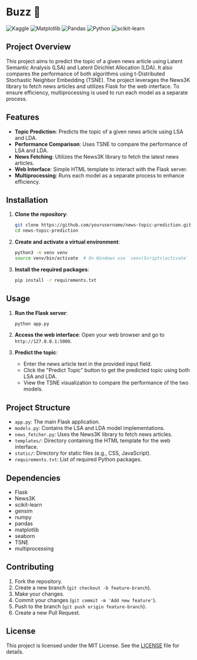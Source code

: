 # Buzz 📰

![Kaggle](https://img.shields.io/badge/Kaggle-035a7d?style=for-the-badge&logo=kaggle&logoColor=white)
![Matplotlib](https://img.shields.io/badge/Matplotlib-%23ffffff.svg?style=for-the-badge&logo=Matplotlib&logoColor=black)
![Pandas](https://img.shields.io/badge/pandas-%23150458.svg?style=for-the-badge&logo=pandas&logoColor=white)
![Python](https://img.shields.io/badge/python-3670A0?style=for-the-badge&logo=python&logoColor=ffdd54)
![scikit-learn](https://img.shields.io/badge/scikit--learn-%23F7931E.svg?style=for-the-badge&logo=scikit-learn&logoColor=white)

## Project Overview

This project aims to predict the topic of a given news article using Latent Semantic Analysis (LSA) and Latent Dirichlet Allocation (LDA). It also compares the performance of both algorithms using t-Distributed Stochastic Neighbor Embedding (TSNE). The project leverages the News3K library to fetch news articles and utilizes Flask for the web interface. To ensure efficiency, multiprocessing is used to run each model as a separate process.

## Features

- **Topic Prediction**: Predicts the topic of a given news article using LSA and LDA.
- **Performance Comparison**: Uses TSNE to compare the performance of LSA and LDA.
- **News Fetching**: Utilizes the News3K library to fetch the latest news articles.
- **Web Interface**: Simple HTML template to interact with the Flask server.
- **Multiprocessing**: Runs each model as a separate process to enhance efficiency.

## Installation

1. **Clone the repository**:
    ```sh
    git clone https://github.com/yourusername/news-topic-prediction.git
    cd news-topic-prediction
    ```

2. **Create and activate a virtual environment**:
    ```sh
    python3 -m venv venv
    source venv/bin/activate  # On Windows use `venv\Scripts\activate`
    ```

3. **Install the required packages**:
    ```sh
    pip install -r requirements.txt
    ```

## Usage

1. **Run the Flask server**:
    ```sh
    python app.py
    ```

2. **Access the web interface**:
    Open your web browser and go to `http://127.0.0.1:5000`.

3. **Predict the topic**:
    - Enter the news article text in the provided input field.
    - Click the "Predict Topic" button to get the predicted topic using both LSA and LDA.
    - View the TSNE visualization to compare the performance of the two models.

## Project Structure

- `app.py`: The main Flask application.
- `models.py`: Contains the LSA and LDA model implementations.
- `news_fetcher.py`: Uses the News3K library to fetch news articles.
- `templates/`: Directory containing the HTML template for the web interface.
- `static/`: Directory for static files (e.g., CSS, JavaScript).
- `requirements.txt`: List of required Python packages.

## Dependencies

- Flask
- News3K
- scikit-learn
- gensim
- numpy
- pandas
- matplotlib
- seaborn
- TSNE
- multiprocessing

## Contributing

1. Fork the repository.
2. Create a new branch (`git checkout -b feature-branch`).
3. Make your changes.
4. Commit your changes (`git commit -m 'Add new feature'`).
5. Push to the branch (`git push origin feature-branch`).
6. Create a new Pull Request.

## License

This project is licensed under the MIT License. See the [LICENSE](LICENSE) file for details.
